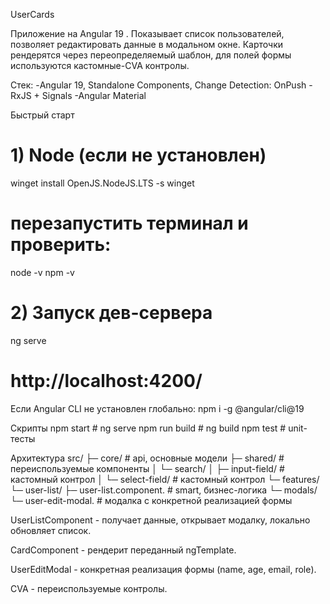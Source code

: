UserCards

Приложение на Angular 19 .
Показывает список пользователей, позволяет редактировать данные в модальном окне. Карточки рендерятся через переопределяемый шаблон, для полей формы используются кастомные-CVA контролы.

Стек:
-Angular 19, Standalone Components, Change Detection: OnPush
-RxJS + Signals
-Angular Material

Быстрый старт
# 1) Node (если не установлен)
winget install OpenJS.NodeJS.LTS -s winget
# перезапустить терминал и проверить:
node -v
npm -v

# 2) Запуск дев-сервера
ng serve
# http://localhost:4200/


Если Angular CLI не установлен глобально: npm i -g @angular/cli@19

Скрипты
npm start        # ng serve
npm run build    # ng build
npm test         # unit-тесты

Архитектура
src/
 ├─ core/           # api, основные модели
 ├─ shared/         # переиспользуемые компоненты
 │   └─ search/
 │       ├─ input-field/   # кастомный контрол
 │       └─ select-field/  # кастомный контрол
 └─ features/
     └─ user-list/
         ├─ user-list.component.        # smart, бизнес-логика
         └─ modals/
             └─ user-edit-modal.        # модалка с конкретной реализацией формы


UserListComponent - получает данные, открывает модалку, локально обновляет список.

CardComponent - рендерит переданный ngTemplate.

UserEditModal - конкретная реализация формы (name, age, email, role).

CVA - переиспользуемые контролы.
